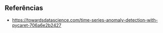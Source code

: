 ## Referências

- https://towardsdatascience.com/time-series-anomaly-detection-with-pycaret-706a6e2b2427